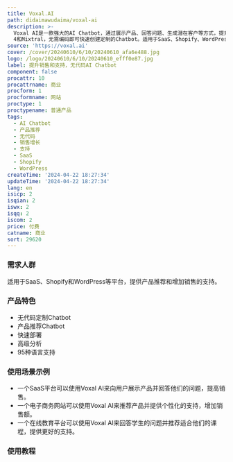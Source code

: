 ```yaml
---
title: Voxal.AI
path: didaimawudaima/voxal-ai
description: >-
  Voxal AI是一款强大的AI Chatbot，通过展示产品、回答问题、生成潜在客户等方式，提升销售和支持。使用最新的AI技术，包括GPT 3、GPT
  4和Mixtral，无需编码即可快速创建定制的Chatbot。适用于SaaS、Shopify、WordPress等平台，支持产品推荐和销售增长。提供高级分析功能，支持95种语言。快速部署，定制个性化外观和交互，轻松集成到网站中。
source: 'https://voxal.ai'
cover: /cover/20240610/6/10/20240610_afa6e488.jpg
logo: /logo/20240610/6/10/20240610_efff0e87.jpg
label: 提升销售和支持，无代码AI Chatbot
component: false
procattr: 10
procattrname: 商业
procform: 1
procformname: 网站
proctype: 1
proctypename: 普通产品
tags:
  - AI Chatbot
  - 产品推荐
  - 无代码
  - 销售增长
  - 支持
  - SaaS
  - Shopify
  - WordPress
createTime: '2024-04-22 18:27:34'
updateTime: '2024-04-22 18:27:34'
lang: en
isicp: 2
isqian: 2
iswx: 2
isqq: 2
iscom: 2
price: 付费
catname: 商业
sort: 29620
---
```




### 需求人群
适用于SaaS、Shopify和WordPress等平台，提供产品推荐和增加销售的支持。

### 产品特色
* 无代码定制Chatbot
* 产品推荐Chatbot
* 快速部署
* 高级分析
* 95种语言支持

### 使用场景示例
* 一个SaaS平台可以使用Voxal AI来向用户展示产品并回答他们的问题，提高销售。
* 一个电子商务网站可以使用Voxal AI来推荐产品并提供个性化的支持，增加销售额。
* 一个在线教育平台可以使用Voxal AI来回答学生的问题并推荐适合他们的课程，提供更好的支持。

### 使用教程


  
